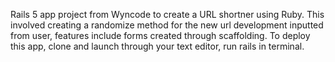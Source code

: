 Rails 5 app project from Wyncode to create a URL shortner using Ruby. This involved creating a randomize method for the new url development inputted from user, features include forms created through scaffolding. To deploy this app, clone and launch through your text editor, run rails in terminal.
